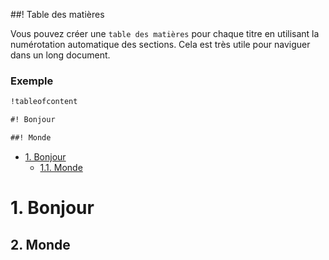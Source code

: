 ##! Table des matières

Vous pouvez créer une `table des matières` pour chaque titre en utilisant la numérotation automatique des sections. Cela est très utile pour naviguer dans un long document.

### Exemple

```md
!tableofcontent

#! Bonjour

##! Monde
```

<ul role="list" class="md-tableofcontent">
    <li role="listitem" class="md-listitem">
        <a class="md-link" href="#1-bonjour">1. Bonjour</a>
        <ul role="list" class="md-tableofcontent">
            <li role="listitem" class="md-listitem">
                <a class="md-link" href="#2-monde">1.1. Monde</a>
            </li>
        </ul>
    </li>
</ul>

# 1. Bonjour

## 2. Monde
